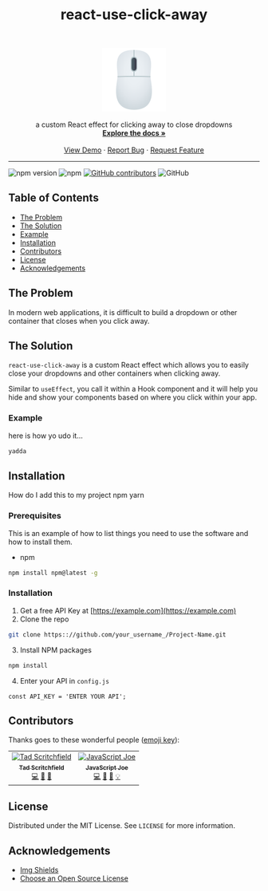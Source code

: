 <h1 align="center">react-use-click-away</h1>

<br />
<p align="center">
  <a href="https://www.joypixels.com/emoji/1f5b1">
    <img src="https://raw.githubusercontent.com/jsjoeio/react-use-click-away/master/mouse.png" alt="Logo" width="128" height="128">
  </a>

  <p align="center">
    a custom React effect for clicking away to close dropdowns
    <br />
    <a href="https://github.com/othneildrew/Best-README-Template"><strong>Explore the docs »</strong></a>
    <br />
    <br />
    <a href="https://codesandbox.io/s/reactuseclickaway-q3zng?fontsize=14">View Demo</a>
    ·
    <a href="https://github.com/othneildrew/Best-README-Template/issues">Report Bug</a>
    ·
    <a href="https://github.com/othneildrew/Best-README-Template/issues">Request Feature</a>
  </p>
</p>

<hr>

<!-- PROJECT SHIELDS -->
![npm version](https://img.shields.io/npm/v/react-use-click-away.svg)
![npm](https://img.shields.io/npm/dm/react-use-click-away.svg)
[![GitHub contributors](https://img.shields.io/github/contributors/jsjoeio/react-use-click-away.svg)](https://github.com/jsjoeio/react-use-click-away/graphs/contributors/)
![GitHub](https://img.shields.io/github/license/jsjoeio/react-use-click-away.svg)



<!-- TABLE OF CONTENTS -->
## Table of Contents

* [The Problem](#the-problem)
* [The Solution](#the-solution)
* [Example](#example)
* [Installation](#installation)
* [Contributors](#contributors)
* [License](#license)
* [Acknowledgements](#acknowledgements)


## The Problem

In modern web applications, it is difficult to build a dropdown or other container that closes when you click away.

## The Solution

`react-use-click-away` is a custom React effect which allows you to easily close your dropdowns and other containers when clicking away.

Similar to `useEffect`, you call it within a Hook component and it will help you hide and show your components based on where you click within your app.

### Example
here is how yo udo it...

```javascript
yadda
```

## Installation

How do I add this to my project
npm
yarn

### Prerequisites

This is an example of how to list things you need to use the software and how to install them.
* npm
```sh
npm install npm@latest -g
```

### Installation

1. Get a free API Key at [https://example.com](https://example.com)
2. Clone the repo
```sh
git clone https:://github.com/your_username_/Project-Name.git
```
3. Install NPM packages
```sh
npm install
```
4. Enter your API in `config.js`
```JS
const API_KEY = 'ENTER YOUR API';
```

## Contributors

Thanks goes to these wonderful people ([emoji key](https://allcontributors.org/docs/en/emoji-key)):
<!-- ALL-CONTRIBUTORS-LIST:START - Do not remove or modify this section -->
<!-- prettier-ignore -->
<table><tr><td align="center"><a href="http://tadscritchfield.com"><img src="https://avatars0.githubusercontent.com/u/11529600?v=4" width="100px;" alt="Tad Scritchfield"/><br /><sub><b>Tad Scritchfield</b></sub></a><br /><a href="https://github.com/jsjoeio/react-use-click-away/commits?author=tscritch" title="Code">💻</a> <a href="#ideas-tscritch" title="Ideas, Planning, & Feedback">🤔</a> <a href="#review-tscritch" title="Reviewed Pull Requests">👀</a></td><td align="center"><a href="https://joeprevite.com/"><img src="https://avatars3.githubusercontent.com/u/3806031?v=4" width="100px;" alt="JavaScript Joe"/><br /><sub><b>JavaScript Joe</b></sub></a><br /><a href="https://github.com/jsjoeio/react-use-click-away/commits?author=jsjoeio" title="Code">💻</a> <a href="#ideas-jsjoeio" title="Ideas, Planning, & Feedback">🤔</a> <a href="https://github.com/jsjoeio/react-use-click-away/commits?author=jsjoeio" title="Documentation">📖</a> <a href="#example-jsjoeio" title="Examples">💡</a></td></tr></table>

## License

Distributed under the MIT License. See `LICENSE` for more information.

## Acknowledgements
* [Img Shields](https://shields.io)
* [Choose an Open Source License](https://choosealicense.com)
